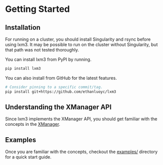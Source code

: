 # Getting Started

## Installation
For running on a cluster, you should install Singularity and rsync before using lxm3.
It may be possible to run on the cluster without Singularity, but that path
was not tested thoroughly.

You can install lxm3 from PyPI by running.
```bash
pip install lxm3
```
You can also install from GitHub for the latest features.
```bash
# Consider pinning to a specific commit/tag.
pip install git+https://github.com/ethanluoyc/lxm3
```

## Understanding the XManager API
Since lxm3 implements the XManager API, you should get familiar with
the concepts in the [XManager](https://github.com/deepmind/xmanager).

## Examples
Once you are familiar with the concepts, checkout the
[examples/](https://github.com/ethanluoyc/lxm3/tree/main/examples)
directory for a quick start guide.
